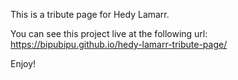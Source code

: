 This is a tribute page for Hedy Lamarr.

You can see this project live at the following url: 
https://bipubipu.github.io/hedy-lamarr-tribute-page/

Enjoy!